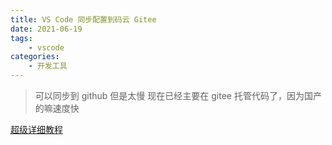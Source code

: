 ```yaml
---
title: VS Code 同步配置到码云 Gitee
date: 2021-06-19
tags:
    - vscode
categories:
    - 开发工具
---
```


> 可以同步到 github 但是太慢
> 现在已经主要在 gitee 托管代码了，因为国产的嘛速度快

[超级详细教程](https://www.jianshu.com/p/465396c9686f)
